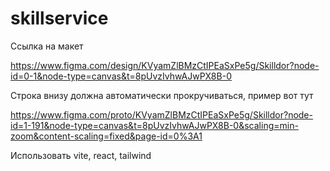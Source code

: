 # skillservice

Ссылка на макет

https://www.figma.com/design/KVyamZlBMzCtIPEaSxPe5g/Skilldor?node-id=0-1&node-type=canvas&t=8pUvzIvhwAJwPX8B-0

Строка внизу должна автоматически прокручиваться, пример вот тут

https://www.figma.com/proto/KVyamZlBMzCtIPEaSxPe5g/Skilldor?node-id=1-191&node-type=canvas&t=8pUvzIvhwAJwPX8B-0&scaling=min-zoom&content-scaling=fixed&page-id=0%3A1

Использовать vite, react, tailwind
